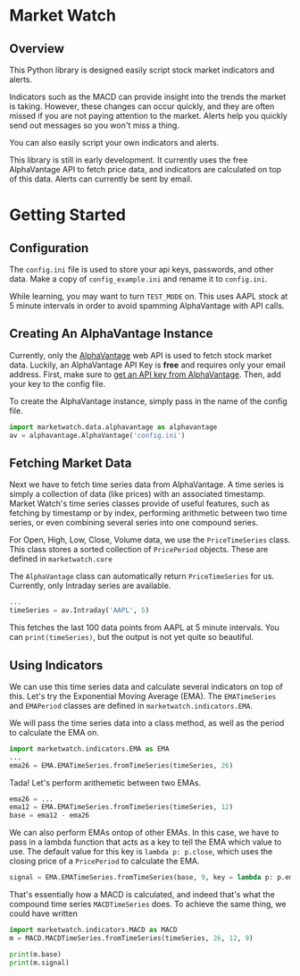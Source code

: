 # Market Watch

## Overview

This Python library is designed easily script stock market indicators and alerts.

Indicators such as the MACD can provide insight into the trends the market is
taking. However, these changes can occur quickly, and they are often missed
if you are not paying attention to the market. Alerts help you quickly send
out messages so you won't miss a thing.

You can also easily script your own indicators and alerts.

This library is still in early development. It currently uses the free
AlphaVantage API to fetch price data, and indicators are calculated on top of
this data. Alerts can currently be sent by email.

# Getting Started

## Configuration

The `config.ini` file is used to store your api keys, passwords, and other data.
Make a copy of `config_example.ini` and rename it to `config.ini`.

While learning, you may want to turn `TEST_MODE` on. This uses AAPL stock at
5 minute intervals in order to avoid spamming AlphaVantage with API calls.

## Creating An AlphaVantage Instance

Currently, only the [AlphaVantage](https://www.alphavantage.co) web API is used to fetch stock market data.
Luckily, an AlphaVantage API Key is **free** and requires only your email address.
First, make sure to [get an API key from AlphaVantage](https://www.alphavantage.co/support/#api-key).
Then, add your key to the config file.

To create the AlphaVantage instance, simply pass in the name of the config file.

```python
import marketwatch.data.alphavantage as alphavantage
av = alphavantage.AlphaVantage('config.ini')
```

## Fetching Market Data

Next we have to fetch time series data from AlphaVantage. A time series
is simply a collection of data (like prices) with an associated timestamp.
Market Watch's time series classes provide of useful features, such as
fetching by timestamp or by index, performing arithmetic between two
time series, or even combining several series into one compound series.

For Open, High, Low, Close, Volume data, we use the `PriceTimeSeries` class.
This class stores a sorted collection of `PricePeriod` objects. These
are defined in `marketwatch.core`

The `AlphaVantage` class can automatically return `PriceTimeSeries` for us.
Currently, only Intraday series are available.

```python
...
timeSeries = av.Intraday('AAPL', 5)
```

This fetches the last 100 data points from AAPL at 5 minute intervals.
You can `print(timeSeries)`, but the output is not yet quite so beautiful.

## Using Indicators

We can use this time series data and calculate several indicators on top
of this. Let's try the Exponential Moving Average (EMA).
The `EMATimeSeries` and `EMAPeriod` classes are defined in `marketwatch.indicators.EMA`.

We will pass the time series data into a class method, as well as the
period to calculate the EMA on.

```python
import marketwatch.indicators.EMA as EMA
...
ema26 = EMA.EMATimeSeries.fromTimeSeries(timeSeries, 26)
```

Tada! Let's perform arithemetic between two EMAs.

```python
ema26 = ...
ema12 = EMA.EMATimeSeries.fromTimeSeries(timeSeries, 12)
base = ema12 - ema26
```

We can also perform EMAs ontop of other EMAs. In this case, we have to
pass in a lambda function that acts as a key to tell the EMA which
value to use. The default value for this key is `lambda p: p.close`, which
uses the closing price of a `PricePeriod` to calculate the EMA.

```python
signal = EMA.EMATimeSeries.fromTimeSeries(base, 9, key = lambda p: p.ema)
```

That's essentially how a MACD is calculated, and indeed that's what the
compound time series `MACDTimeSeries` does. To achieve the same thing,
we could have written

```python
import marketwatch.indicators.MACD as MACD
m = MACD.MACDTimeSeries.fromTimeSeries(timeSeries, 26, 12, 9)

print(m.base)
print(m.signal)
```
